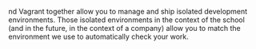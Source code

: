 nd Vagrant together allow you to manage and ship isolated development environments. Those isolated environments in the context of the school (and in the future, in the context of a company) allow you to match the environment we use to automatically check your work.
